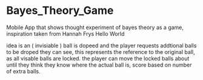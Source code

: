 # Bayes_Theory_Game
Mobile App that shows thought experiment of bayes theory as a game, inspiration taken from Hannah Frys Hello World

idea is an ( invisiable ) ball is dopeed and the player requests addtional balls to be droped they can see,
this represents the reference to the original ball, as all visable balls are locked. the player can move the locked balls about until they think they know where the actual ball is,
score based on number of extra balls.
